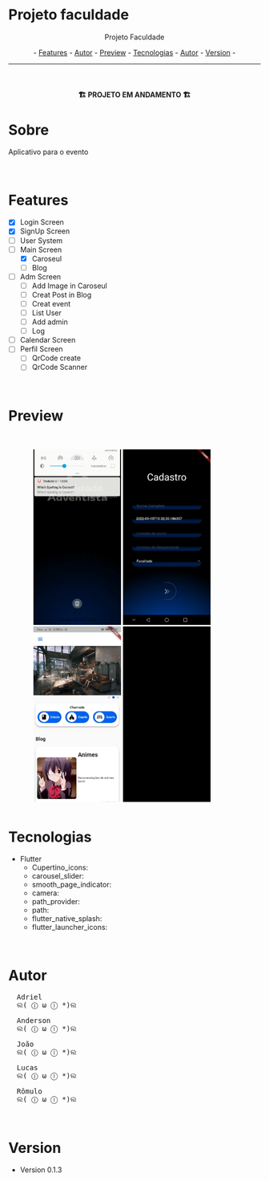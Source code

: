 # Projeto faculdade

<p align="center">Projeto Faculdade</p>

<p align="center"> -
  <a href="#features">Features</a> -
  <a href="#autor">Autor</a> -
  <a href="#preview">Preview</a> -
  <a href="#tecnologias">Tecnologias</a> -
  <a href="#autor">Autor</a> -
  <a href="#version">Version</a> -
</p>

---
<br>

<h4 align="center">🏗️ PROJETO EM ANDAMENTO 🏗️</h4>

# Sobre
<p>Aplicativo para o evento</p>

<br>

# Features
- [x] Login Screen
- [x] SignUp Screen
- [ ] User System
- [ ] Main Screen
  - [x] Caroseul
  - [ ] Blog
- [ ] Adm Screen
  - [ ] Add Image in Caroseul
  - [ ] Creat Post in Blog
  - [ ] Creat event
  - [ ] List User
  - [ ] Add admin
  - [ ] Log 
- [ ] Calendar Screen
- [ ] Perfil Screen
  - [ ] QrCode create
  - [ ] QrCode Scanner

<br>

# Preview
<div style="margin: 50px">
  <img  alt="Primeira tela" title="primeira tela" src="GitHub\FirstScreen.gif" height="350px" />
  <img style=""  alt="Tela de cadastro" title="Tela de cadastro" src="GitHub\SignUp_Screen.jpeg" height="350px" />
  <img style=""  alt="Tela principal" title="Tela principal" src="GitHub\MainScreen.jpeg" height="350px" />
  <img style=""  alt="Tela principal" title="Tela principal" src="GitHub\MainScreen_gif.gif" height="350px" />
</div>


# Tecnologias

- Flutter
  - Cupertino_icons:
  - carousel_slider:
  - smooth_page_indicator:
  - camera:
  - path_provider:
  - path:
  - flutter_native_splash: 
  - flutter_launcher_icons: 
  
<br>

# Autor
<pre>
  Adriel
  ଲ( ⓛ ω ⓛ *)ଲ
</pre>
<pre>
  Anderson
  ଲ( ⓛ ω ⓛ *)ଲ 
</pre>
<pre >
  João
  ଲ( ⓛ ω ⓛ *)ଲ 
</pre>
<pre>
  Lucas
  ଲ( ⓛ ω ⓛ *)ଲ 
</pre>
<pre>
  Rômulo
  ଲ( ⓛ ω ⓛ *)ଲ 
</pre>

<br>

# Version
- Version 0.1.3


